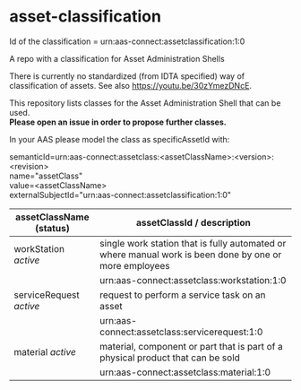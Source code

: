 # asset-classification

Id of the classification = urn:aas-connect:assetclassification:1:0

A repo with a classification for Asset Administration Shells

There is currently no standardized (from IDTA specified) way of classification of assets. See also https://youtu.be/30zYmezDNcE. 

This repository lists classes for the Asset Administration Shell that can be used.  
<b>Please open an issue in order to propose further classes.</b>

In your AAS please model the class as specificAssetId with: 
  
semanticId=urn:aas-connect:assetclass:\<assetClassName\>:\<version\>:\<revision\>  
name="assetClass"  
value=\<assetClassName\>  
externalSubjectId="urn:aas-connect:assetclassification:1:0"



| assetClassName (status)     | assetClassId / description                                                  | 
| --------------------------- | --------------------------------------------------------------------------- | 
| workStation *active*        | single work station that is fully automated or where manual work is been done by one or more employees |
|                             | urn:aas-connect:assetclass:workstation:1:0    
| serviceRequest *active*     | request to perform a service task on an asset |
|                             | urn:aas-connect:assetclass:servicerequest:1:0   
| material *active*           | material, component or part that is part of a physical product that can be sold |
|                             | urn:aas-connect:assetclass:material:1:0
